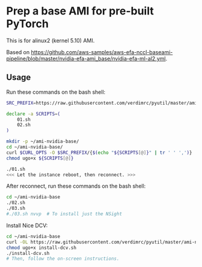 # Prep a base AMI for pre-built PyTorch <!-- omit in toc -->

This is for alinux2 (kernel 5.10) AMI.

Based on <https://github.com/aws-samples/aws-efa-nccl-baseami-pipeline/blob/master/nvidia-efa-ami_base/nvidia-efa-ml-al2.yml>.

## Usage

Run these commands on the bash shell:

```bash
SRC_PREFIX=https://raw.githubusercontent.com/verdimrc/pyutil/master/ami-nvidia-base

declare -a SCRIPTS=(
    01.sh
    02.sh
)

mkdir -p ~/ami-nvidia-base/
cd ~/ami-nvidia-base/
curl $CURL_OPTS -O $SRC_PREFIX/{$(echo "${SCRIPTS[@]}" | tr ' ' ',')}
chmod ugo+x ${SCRIPTS[@]}

./01.sh
<<< Let the instance reboot, then reconnect. >>>
```

After reconnect, run these commands on the bash shell:

```bash
cd ~/ami-nvidia-base
./02.sh
./03.sh
#./03.sh nvvp  # To install just the NSight
```

Install Nice DCV:

```bash
cd ~/ami-nvidia-base
curl -OL https://raw.githubusercontent.com/verdimrc/pyutil/master/ami-nvidia-base/install-dcv.sh
chmod ugo+x install-dcv.sh
./install-dcv.sh
# Then, follow the on-screen instructions.
```
